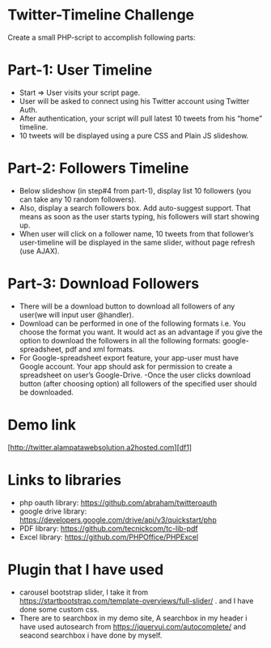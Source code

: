 # Twitter-Timeline Challenge
Create a small PHP-script to accomplish following parts:

# Part-1: User Timeline

- Start => User visits your script page.
- User will be asked to connect using his Twitter account using Twitter Auth.
- After authentication, your script will pull latest 10 tweets from his “home” timeline.
- 10 tweets will be displayed using a pure CSS and Plain JS slideshow.
# Part-2: Followers Timeline

- Below slideshow (in step#4 from part-1), display list 10 followers (you can take any 10 random followers).
- Also, display a search followers box. Add auto-suggest support. That means as soon as the user starts typing, his followers will start showing up.
- When user will click on a follower name, 10 tweets from that follower’s user-timeline will be displayed in the same slider, without page refresh (use AJAX).

# Part-3: Download Followers

- There will be a download button to download all followers of any user(we will input user @handler).
- Download can be performed in one of the following formats i.e. You choose the format you want. It would act as an advantage if you give the option to download the followers in all the following formats:
google-spreadsheet, pdf and xml formats.
- For Google-spreadsheet export feature, your app-user must have Google account. Your app should ask for permission to create a spreadsheet on user’s Google-Drive.
-Once the user clicks download button (after choosing option) all followers of the specified user should be downloaded.

# Demo link
  [http://twitter.alampatawebsolution.a2hosted.com][df1]

# Links to libraries
- php oauth library: https://github.com/abraham/twitteroauth
- google drive library: https://developers.google.com/drive/api/v3/quickstart/php
- PDF library: https://github.com/tecnickcom/tc-lib-pdf 
- Excel library: https://github.com/PHPOffice/PHPExcel

# Plugin that I have used
- carousel bootstrap slider, I take it from https://startbootstrap.com/template-overviews/full-slider/ . and I have done some custom css.
- There are to searchbox in my demo site, A searchbox in my header i have used autosearch from https://jqueryui.com/autocomplete/ and seacond searchbox i have done by myself.


